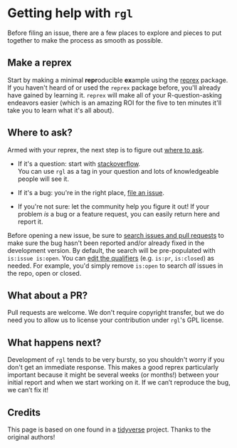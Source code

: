 # Getting help with `rgl`

Before filing an issue, there are a few places to explore and pieces to put together to make the process as smooth as possible.

## Make a reprex

Start by making a minimal **repr**oducible **ex**ample using the  [reprex](https://reprex.tidyverse.org/) package. 
If you haven't heard of or used the `reprex` package before,
you'll already have gained by learning it.
`reprex` will make all of your R-question-asking endeavors
easier (which is an amazing ROI for the five to ten minutes
it'll take you to learn what it's all about).

## Where to ask?

Armed with your reprex, the next step is to figure out [where to ask](https://www.tidyverse.org/help/#where-to-ask). 

*   If it's a question: start with [stackoverflow](https://stackoverflow.com/).  
You can use `rgl` as a tag in your question and lots of
knowledgeable people will see it. 

*   If it's a bug: you're in the right place, [file an issue](https://github.com/dmurdoch/rgl/issues/new).  
  
*   If you're not sure: let the community help you figure it out! 
    If your problem _is_ a bug or a feature request, you can easily return here and report it. 

Before opening a new issue, be sure to [search issues and pull requests](https://github.com/dmurdoch/rgl/issues) to make sure the bug hasn't been reported and/or already fixed in the development version. 
By default, the search will be pre-populated with `is:issue is:open`. 
You can [edit the qualifiers](https://help.github.com/articles/searching-issues-and-pull-requests/)  (e.g. `is:pr`, `is:closed`) as needed. 
For example, you'd simply remove `is:open` to search _all_ issues in the repo, open or closed.

## What about a PR?

Pull requests are welcome.  We don't require copyright transfer,
but we do need you to allow us to license your contribution 
under `rgl`'s GPL license.

## What happens next?

Development of `rgl` tends to be very bursty, so you shouldn't
worry if you don't get an immediate response.
This makes a good reprex particularly important because it might
be several weeks (or months!) between your initial report and
when we start working on it. 
If we can’t reproduce the bug, we can’t fix it!

## Credits

This page is based on one found in a [tidyverse](https://github.com/tidyverse) project.  Thanks to 
the original authors!
